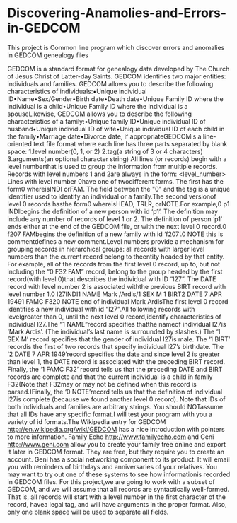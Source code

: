 # Discovering-Anamolies-and-Errors-in-GEDCOM
This project is Common line program which discover errors and anomalies in GEDCOM genealogy files

GEDCOM is a standard format for genealogy data developed by The Church of Jesus Christ of Latter-day Saints. GEDCOM identifies two major entities: individuals and families.  GEDCOM allows you to describe the following characteristics of individuals:•Unique individual ID•Name•Sex/Gender•Birth date•Death date•Unique Family ID where the individual is a child•Unique Family ID where the individual is a spouseLikewise, GEDCOM allows you to describe the following characteristics of a family:•Unique family ID•Unique individual ID of husband•Unique individual ID of wife•Unique individual ID of each child in the family•Marriage date•Divorce date, if appropriateGEDCOMis a line-oriented text file format where each line has three parts separated by blank space: 1.level number(0, 1, or 2) 2.tag(a string of 3 or 4 characters) 3.arguments(an optional character string) All lines (or records) begin with a level numberthat is used to group the information from multiple records. Records with level numbers 1 and 2are always in the form: <level_number> <tag> <arguments>Lines with level number 0have one of twodifferent forms.  The first has the form0 <id> <tag>where<tag>isINDI orFAM.  The <id>field between the "0" and the tag is a unique identifier used to identify an individual or a family.The second versionof level 0 records hasthe form0 <tag><arguments that may be ignored>where<tag>isHEAD, TRLR, orNOTE.For example,0 p1 INDIbegins the definition of a new person with id ‘p1’.  The definition may include any number of records of level 1 or 2.  The definition of person ‘p1’ ends either at the end of the GEDCOM file, or with the next level 0 record.0 f207 FAMbegins the definition of a new family with id ‘f207’.0 NOTE this is commentdefines a new comment.Level numbers provide a mechanism for grouping records in hierarchical groups: all records with larger level numbers than the current record belong to theentity headed by that entity. For example, all of the records from the first level 0 record, up to, but not including the “0 F32 FAM” record, belong to the group headed by the first record(with level 0)that describes the individual with ID “I27”. The DATE record with level number 2 is associated withthe previous BIRT record with level number 1.0 I27INDI1 NAME Mark /Ardis/1 SEX M 1 BIRT2 DATE 7 APR 19491 FAMC F320 NOTE end of individual Mark ArdisThe first level 0 record identifies a new individual with id “I27”.All following records with levelgreater than 0, until the next level 0 record,identify characteristics of individual I27.The “1 NAME”record specifies thatthe nameof individual I27is ‘Mark Ardis’.   (The individual’s last name is surrounded by slashes.) The ‘1 SEX M’ record specifies that the gender of individual I27is male.  The ‘1 BIRT’ recordis the first of two records that specify individual I27’s birthdate.  The ‘2 DATE 7 APR 1949’record specifies the date and since level 2 is greater than level 1, the DATE record is associated with the preceding BIRT record.   Finally, the ‘1 FAMC F32’ record tells us that the preceding DATE and BIRT records are complete and that the current individual is a child in family F32(Note that F32may or may not be defined when this record is parsed.)Finally, the ‘0 NOTE’record tells us that the definition of individual I27is complete (because we found another level 0 record).   Note that IDs of both individuals and families are arbitrary strings.  You should NOTassume that all IDs have any specific format.I will test your program with you a variety of id formats.The Wikipedia entry for GEDCOM <http://en.wikipedia.org/wiki/GEDCOM> has a nice introduction with pointers to more information. Family Echo <http://www.familyecho.com> and Geni <http://www.geni.com> allow you to create your family tree online and export it later in GEDCOM format. They are free, but they require you to create an account. Geni has a social networking component to its product. It will email you with reminders of birthdays and anniversaries of your relatives. You may want to try out one of these systems to see how informationis recorded in GEDCOM files. For this project,we are going to work with a subset of GEDCOM, and we will assume that all records are syntactically well-formed. That is, all records will start with a level number in the first character of the record, havea legal tag, and will have arguments in the proper format. Also, only one blank space will be used to separate all fields. 
